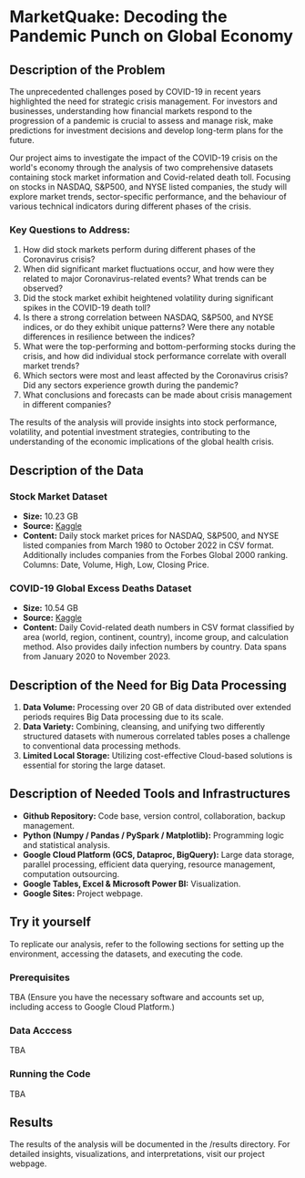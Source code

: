 # MarketQuake: Decoding the Pandemic Punch on Global Economy

## Description of the Problem

The unprecedented challenges posed by COVID-19 in recent years highlighted the need for strategic crisis management. For investors and businesses, understanding how financial markets respond to the progression of a pandemic is crucial to assess and manage risk, make predictions for investment decisions and develop long-term plans for the future.

Our project aims to investigate the impact of the COVID-19 crisis on the world's economy through the analysis of two comprehensive datasets containing stock market information and Covid-related death toll. Focusing on stocks in NASDAQ, S&P500, and NYSE listed companies, the study will explore market trends, sector-specific performance, and the behaviour of various technical indicators during different phases of the crisis. 

### Key Questions to Address:
1. How did stock markets perform during different phases of the Coronavirus crisis?
2. When did significant market fluctuations occur, and how were they related to major Coronavirus-related events?  What trends can be observed?
3. Did the stock market exhibit heightened volatility during significant spikes in the COVID-19 death toll?
4. Is there a strong correlation between NASDAQ, S&P500, and NYSE indices, or do they exhibit unique patterns? Were there any notable differences in resilience between the indices?
5. What were the top-performing and bottom-performing stocks during the crisis, and how did individual stock performance correlate with overall market trends?
6. Which sectors were most and least affected by the Coronavirus crisis? Did any sectors experience growth during the pandemic?
7. What conclusions and forecasts can be made about crisis management in different companies?

The results of the analysis will provide insights into stock performance, volatility, and potential investment strategies, contributing to the understanding of the economic implications of the global health crisis.

## Description of the Data

### Stock Market Dataset
- **Size:** 10.23 GB
- **Source:** [Kaggle](https://www.kaggle.com/datasets/paultimothymooney/stock-market-data)
- **Content:** Daily stock market prices for NASDAQ, S&P500, and NYSE listed companies from March 1980 to October 2022 in CSV format. Additionally includes companies from the Forbes Global 2000 ranking. Columns: Date, Volume, High, Low, Closing Price.

### COVID-19 Global Excess Deaths Dataset
- **Size:** 10.54 GB
- **Source:** [Kaggle](https://www.kaggle.com/datasets/joebeachcapital/covid19-global-excess-deaths-daily-updates)
- **Content:** Daily Covid-related death numbers in CSV format classified by area (world, region, continent, country), income group, and calculation method. Also provides daily infection numbers by country. Data spans from January 2020 to November 2023.

## Description of the Need for Big Data Processing

1. **Data Volume:** Processing over 20 GB of data distributed over extended periods requires Big Data processing due to its scale.
2. **Data Variety:** Combining, cleansing, and unifying two differently structured datasets with numerous correlated tables poses a challenge to conventional data processing methods.
3. **Limited Local Storage:** Utilizing cost-effective Cloud-based solutions is essential for storing the large dataset.

## Description of Needed Tools and Infrastructures

- **Github Repository:** Code base, version control, collaboration, backup management.
- **Python (Numpy / Pandas / PySpark / Matplotlib):** Programming logic and statistical analysis.
- **Google Cloud Platform (GCS, Dataproc, BigQuery):** Large data storage, parallel processing, efficient data querying, resource management, computation outsourcing.
- **Google Tables, Excel & Microsoft Power BI:** Visualization.
- **Google Sites:** Project webpage.

## Try it yourself
To replicate our analysis, refer to the following sections for setting up the environment, accessing the datasets, and executing the code.

### Prerequisites
TBA (Ensure you have the necessary software and accounts set up, including access to Google Cloud Platform.)

### Data Acccess
TBA

### Running the Code
TBA

## Results
The results of the analysis will be documented in the /results directory. For detailed insights, visualizations, and interpretations, visit our project webpage.
